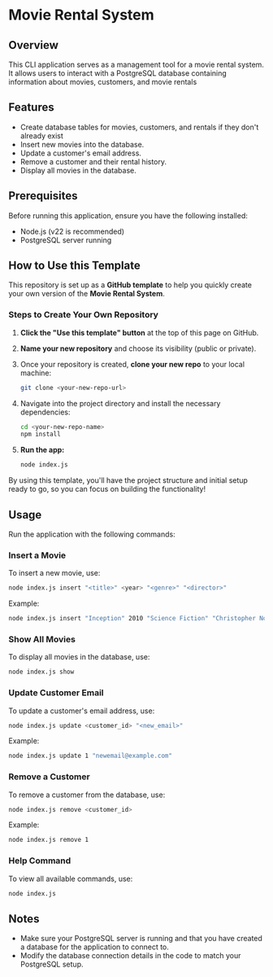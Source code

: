 # Movie Rental System

## Overview
This CLI application serves as a management tool for a movie rental system. It allows users to interact with a PostgreSQL database containing information about movies, customers, and movie rentals

## Features
- Create database tables for movies, customers, and rentals if they don't already exist
- Insert new movies into the database.
- Update a customer's email address.
- Remove a customer and their rental history.
- Display all movies in the database.

## Prerequisites
Before running this application, ensure you have the following installed:
- Node.js (v22 is recommended)
- PostgreSQL server running


## How to Use this Template

This repository is set up as a **GitHub template** to help you quickly create your own version of the **Movie Rental System**.

### Steps to Create Your Own Repository

1. **Click the "Use this template" button** at the top of this page on GitHub.
   
1. **Name your new repository** and choose its visibility (public or private).

1. Once your repository is created, **clone your new repo** to your local machine:
    ```bash
    git clone <your-new-repo-url>
    ```

1. Navigate into the project directory and install the necessary dependencies:
    ```bash
    cd <your-new-repo-name>
    npm install
    ```
  
1. **Run the app:**
    ```bash
    node index.js
    ```

By using this template, you'll have the project structure and initial setup ready to go, so you can focus on building the functionality!


## Usage
Run the application with the following commands:

### Insert a Movie
To insert a new movie, use:
```bash
node index.js insert "<title>" <year> "<genre>" "<director>"
```
Example:
```bash
node index.js insert "Inception" 2010 "Science Fiction" "Christopher Nolan"
```

### Show All Movies
To display all movies in the database, use:
```bash
node index.js show
```

### Update Customer Email
To update a customer's email address, use:
```bash
node index.js update <customer_id> "<new_email>"
```
Example:
```bash
node index.js update 1 "newemail@example.com"
```

### Remove a Customer
To remove a customer from the database, use:
```bash
node index.js remove <customer_id>
```
Example:
```bash
node index.js remove 1
```

### Help Command
To view all available commands, use:
```bash
node index.js
```

## Notes
- Make sure your PostgreSQL server is running and that you have created a database for the application to connect to.
- Modify the database connection details in the code to match your PostgreSQL setup.
